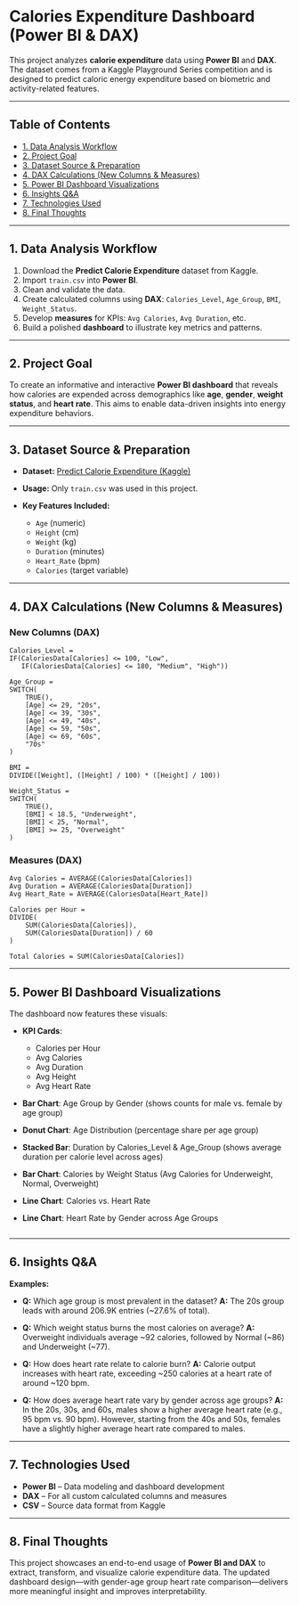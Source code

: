 # **Calories Expenditure Dashboard (Power BI & DAX)**

This project analyzes **calorie expenditure** data using **Power BI** and **DAX**. The dataset comes from a Kaggle Playground Series competition and is designed to predict caloric energy expenditure based on biometric and activity-related features.

---

## Table of Contents

* [1. Data Analysis Workflow](#1-data-analysis-workflow)
* [2. Project Goal](#2-project-goal)
* [3. Dataset Source & Preparation](#3-dataset-source--preparation)
* [4. DAX Calculations (New Columns & Measures)](#4-dax-calculations-new-columns--measures)
* [5. Power BI Dashboard Visualizations](#5-power-bi-dashboard-visualizations)
* [6. Insights Q\&A](#6-insights-qa)
* [7. Technologies Used](#7-technologies-used)
* [8. Final Thoughts](#8-final-thoughts)

---

## **1. Data Analysis Workflow**

1. Download the **Predict Calorie Expenditure** dataset from Kaggle.
2. Import `train.csv` into **Power BI**.
3. Clean and validate the data.
4. Create calculated columns using **DAX**: `Calories_Level`, `Age_Group`, `BMI`, `Weight_Status`.
5. Develop **measures** for KPIs: `Avg Calories`, `Avg Duration`, etc.
6. Build a polished **dashboard** to illustrate key metrics and patterns.

---

## **2. Project Goal**

To create an informative and interactive **Power BI dashboard** that reveals how calories are expended across demographics like **age**, **gender**, **weight status**, and **heart rate**. This aims to enable data-driven insights into energy expenditure behaviors.

---

## **3. Dataset Source & Preparation**

* **Dataset:** [Predict Calorie Expenditure (Kaggle)](https://www.kaggle.com/datasets/adilshamim8/predict-calorie-expenditure)
* **Usage:** Only `train.csv` was used in this project.
* **Key Features Included:**

  * `Age` (numeric)
  * `Height` (cm)
  * `Weight` (kg)
  * `Duration` (minutes)
  * `Heart_Rate` (bpm)
  * `Calories` (target variable)

---

## **4. DAX Calculations (New Columns & Measures)**

### **New Columns (DAX)**

```DAX
Calories_Level = 
IF(CaloriesData[Calories] <= 100, "Low", 
   IF(CaloriesData[Calories] <= 180, "Medium", "High"))

Age_Group = 
SWITCH(
    TRUE(),
    [Age] <= 29, "20s",
    [Age] <= 39, "30s",
    [Age] <= 49, "40s",
    [Age] <= 59, "50s",
    [Age] <= 69, "60s",
    "70s"
)

BMI = 
DIVIDE([Weight], ([Height] / 100) * ([Height] / 100))

Weight_Status = 
SWITCH(
    TRUE(),
    [BMI] < 18.5, "Underweight",
    [BMI] < 25, "Normal",
    [BMI] >= 25, "Overweight"
)
```

### **Measures (DAX)**

```DAX
Avg Calories = AVERAGE(CaloriesData[Calories])
Avg Duration = AVERAGE(CaloriesData[Duration])
Avg Heart_Rate = AVERAGE(CaloriesData[Heart_Rate])

Calories per Hour = 
DIVIDE(
    SUM(CaloriesData[Calories]),
    SUM(CaloriesData[Duration]) / 60
)

Total Calories = SUM(CaloriesData[Calories])
```

---

## **5. Power BI Dashboard Visualizations**

The dashboard now features these visuals:

* **KPI Cards**:

  * Calories per Hour
  * Avg Calories
  * Avg Duration
  * Avg Height
  * Avg Heart Rate

* **Bar Chart**: Age Group by Gender (shows counts for male vs. female by age group)

* **Donut Chart**: Age Distribution (percentage share per age group)

* **Stacked Bar**: Duration by Calories\_Level & Age\_Group (shows average duration per calorie level across ages)

* **Bar Chart**: Calories by Weight Status (Avg Calories for Underweight, Normal, Overweight)

* **Line Chart**: Calories vs. Heart Rate

* **Line Chart**: Heart Rate by Gender across Age Groups

  
```

```

---

## **6. Insights Q\&A**

**Examples:**

* **Q:** Which age group is most prevalent in the dataset?
  **A:** The 20s group leads with around 206.9K entries (\~27.6% of total).

* **Q:** Which weight status burns the most calories on average?
  **A:** Overweight individuals average \~92 calories, followed by Normal (\~86) and Underweight (\~77).

* **Q:** How does heart rate relate to calorie burn?
  **A:** Calorie output increases with heart rate, exceeding ~250 calories at a heart rate of around ~120 bpm.

* **Q:** How does average heart rate vary by gender across age groups?
  **A:** In the 20s, 30s, and 60s, males show a higher average heart rate (e.g., 95 bpm vs. 90 bpm). However, starting from the 40s and 50s, females have a slightly higher average heart rate compared to males.

---

## **7. Technologies Used**

* **Power BI** – Data modeling and dashboard development
* **DAX** – For all custom calculated columns and measures
* **CSV** – Source data format from Kaggle

---

## **8. Final Thoughts**

This project showcases an end-to-end usage of **Power BI and DAX** to extract, transform, and visualize calorie expenditure data. The updated dashboard design—with gender-age group heart rate comparison—delivers more meaningful insight and improves interpretability.
